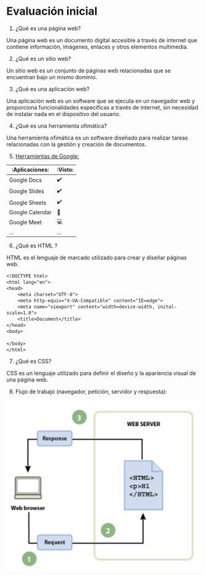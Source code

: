 # Evaluación inicial

1. ¿Qué es una página web?

Una página web es un documento digital accesible a través de internet que contiene información, imágenes, enlaces y otros elementos multimedia.

2. ¿Qué es un sitio web?

Un sitio web es un conjunto de páginas web relacionadas que se encuentran bajo un mismo dominio.

3. ¿Qué es una aplicación web?

Una aplicación web es un software que se ejecuta en un navegador web y proporciona funcionalidades específicas a través de internet, sin necesidad de instalar nada en el dispositivo del usuario.

4. ¿Qué es una herramienta ofimática?

Una herramienta ofimática es un software diseñado para realizar tareas relacionadas con la gestión y creación de documentos.

5. [Herramientas de Google:](https://www.google.com/intl/es-419/chrome/browser-tools/ "Herramientas de Google:")

|:**Aplicaciones**:|:**Visto**:|
|---------|------|
|Google Docs|✔️|
|Google Slides|✔️|
|Google Sheets|✔️|
|Google Calendar|📅|
|Google Meet|💻|
|...|...|

6. ¿Qué es HTML ?

HTML es el lenguaje de marcado utilizado para crear y diseñar páginas web.

```
<!DOCTYPE html>
<html lang="en">
<head>
    <meta charset="UTF-8">
    <meta http-equiv="X-UA-Compatible" content="IE=edge">
    <meta name="viewport" content="width=device-width, inital-scale=1.0">
    <title>Document</title>
</head>
<body>
    
</body>
</html>
```

7. ¿Qué es CSS?

CSS es un lenguaje utilizado para definir el diseño y la apariencia visual de una página web.

8. Flujo de trabajo (navegador, petición, servidor y respuesta):

![Imagen](https://raw.githubusercontent.com/polettex/ASIX1M4UF1_A2/main/imagen.png "Imagen")